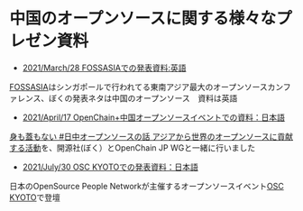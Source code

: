 # 中国のオープンソースに関する様々なプレゼン資料

- [2021/March/28 FOSSASIAでの発表資料:英語](https://github.com/Nico-Tech-Shenzhen/ChinaOpensourceResearch/tree/main/Presentation/20210321_FOSSASI_EN)

[FOSSASIA](https://fossasia.org/)はシンガポールで行われてる東南アジア最大のオープンソースカンファレンス、ぼくの発表ネタは中国のオープンソース　資料は英語

- [2021/April/17 OpenChain+中国オープンソースイベントでの資料：日本語](https://github.com/Nico-Tech-Shenzhen/ChinaOpensourceResearch/tree/main/Presentation/20210417_OpenChain_JP)

[身も蓋もない #日中オープンソースの話 アジアから世界のオープンソースに貢献する活動](https://note.com/takasu/n/n1d687906d7eb)を、開源社(ぼく）とOpenChain JP WGと一緒に行いました

- [2021/July/30 OSC KYOTOでの発表資料：日本語](https://github.com/Nico-Tech-Shenzhen/ChinaOpensourceResearch/tree/main/Presentation/20210730_OSCKyoto_JP)

日本のOpenSource People Networkが主催するオープンソースイベント[OSC KYOTO](https://event.ospn.jp/osc2021-online-kyoto/)で登壇



